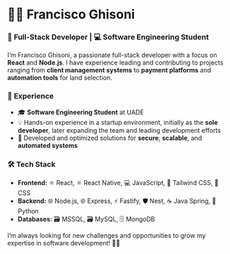 # 👨‍💻 Francisco Ghisoni

### 🚀 Full-Stack Developer | 💻 Software Engineering Student

I’m Francisco Ghisoni, a passionate full-stack developer with a focus on **React** and **Node.js**. I have experience leading and contributing to projects ranging from **client management systems** to **payment platforms** and **automation tools** for land selection.

### 💼 Experience

- 🎓 **Software Engineering Student** at UADE
- 💡 Hands-on experience in a startup environment, initially as the **sole developer**, later expanding the team and leading development efforts
- 🔐 Developed and optimized solutions for **secure**, **scalable**, and **automated systems**

### 🛠️ Tech Stack

- **Frontend:** ⚛️ React, ⚛️ React Native, 💻 JavaScript, 🎨 Tailwind CSS, 🎨 CSS
- **Backend:** 🌐 Node.js, 🌐 Express, ⚡ Fastify, 🛡️ Nest, ☕ Java Spring, 🐍 Python
- **Databases:** 🗃️ MSSQL, 🗃️ MySQL, 🗄️ MongoDB

I’m always looking for new challenges and opportunities to grow my expertise in software development! 💼🚀
